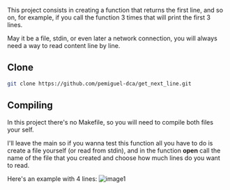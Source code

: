 This project consists in creating a function that returns the first line, and so on, for example, if you call the function 3 times that will print the first 3 lines.

May it be a file, stdin, or even later a network connection, you will always need a way to read content line by line.

## Clone

```bash
git clone https://github.com/pemiguel-dca/get_next_line.git
```

## Compiling

In this project there's no Makefile, so you will need to compile both files your self.

I'll leave the main so if you wanna test this function all you have to do is create a file yourself (or read from stdin), and in the function **open** call the name of the file that you created and choose how much lines do you want to read.

Here's an example with 4 lines:
![image1](https://live.staticflickr.com/65535/52679649684_8329003685_b.jpg)